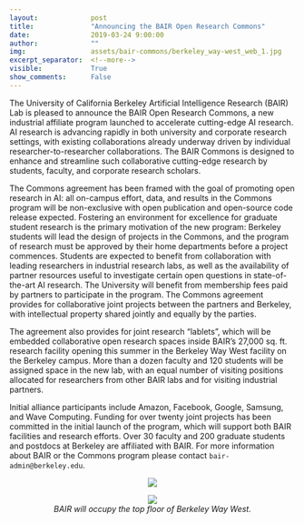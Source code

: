 ```yaml
---
layout:             post
title:              "Announcing the BAIR Open Research Commons"
date:               2019-03-24 9:00:00
author:             ""
img:                assets/bair-commons/berkeley_way-west_web_1.jpg
excerpt_separator:  <!--more-->
visible:            True
show_comments:      False
---
```


The University of California Berkeley Artificial Intelligence Research (BAIR)
Lab is pleased to announce the BAIR Open Research Commons, a new industrial
affiliate program launched to accelerate cutting-edge AI research.  AI research
is advancing rapidly in both university and corporate research settings, with
existing collaborations already underway driven by individual
researcher-to-researcher collaborations. The BAIR Commons is designed to enhance
and streamline such collaborative cutting-edge research by students, faculty,
and corporate research scholars.

The Commons agreement has been framed with the goal of promoting open research
in AI: all on-campus effort, data, and results in the Commons program will be
non-exclusive with open publication and open-source code release expected.
Fostering an environment for excellence for graduate student research is the
primary motivation of the new program: Berkeley students will lead the design of
projects in the Commons, and the program of research must be approved by their
home departments before a project commences.  Students are expected to benefit
from collaboration with leading researchers in industrial research labs, as well
as the availability of partner resources useful to investigate certain open
questions in state-of-the-art AI research. The University will benefit from
membership fees paid by partners to participate in the program.  The Commons
agreement provides for collaborative joint projects between the partners and
Berkeley, with intellectual property shared jointly and equally by the parties.

The agreement also provides for joint research “lablets”, which will be embedded
collaborative  open research spaces inside BAIR’s 27,000 sq. ft. research
facility opening this summer in the Berkeley Way West facility on the Berkeley
campus.   More than a dozen faculty and 120 students will be assigned space in
the new lab, with an equal number of visiting positions allocated  for
researchers from other BAIR labs and for visiting industrial partners.

Initial alliance participants include Amazon, Facebook, Google, Samsung, and
Wave Computing. Funding for over twenty joint projects has been committed in the
initial launch of the program, which will support both BAIR facilities and
research efforts.  Over 30 faculty and 200 graduate students and postdocs at
Berkeley are affiliated with BAIR. For more information about BAIR or the
Commons program please contact `bair-admin@berkeley.edu`.

<p style="text-align:center;">
    <img src="http://bair.berkeley.edu/static/blog/bair-commons/bair_sponsors.png"
    width="">
</p>

<p style="text-align:center;">
    <img src="http://bair.berkeley.edu/static/blog/bair-commons/berkeley_way-west_web_1.jpg"
    width=""><br>
<i>
BAIR will occupy the top floor of Berkeley Way West.
</i>
</p>

